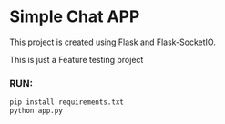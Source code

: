 # Simple Chat APP

This project is created using Flask and Flask-SocketIO.

This is just a Feature testing project

### RUN:

```bash
pip install requirements.txt
python app.py
```

